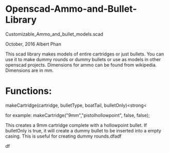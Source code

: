 # Openscad-Ammo-and-Bullet-Library

Customizable_Ammo_and_bullet_models.scad

October, 2016
Albert Phan

This scad library makes models of entire cartridges or just bullets.
You can use it to make dummy rounds or dummy bullets or use as models in other openscad projects. Dimensions for ammo can be found from wikipedia. Dimensions are in mm.

# Functions:
makeCartridge(cartridge, bulletType, boatTail, bulletOnly)<strong<

for example: makeCartridge("9mm","pistolhollowpoint", false, false);

This creates a 9mm cartridge complete with a hollowpoint bullet. If bulletOnly is true, it will create a dummy bullet to be inserted into a empty casing. This is useful for creating dummy rounds.dfadf

df
